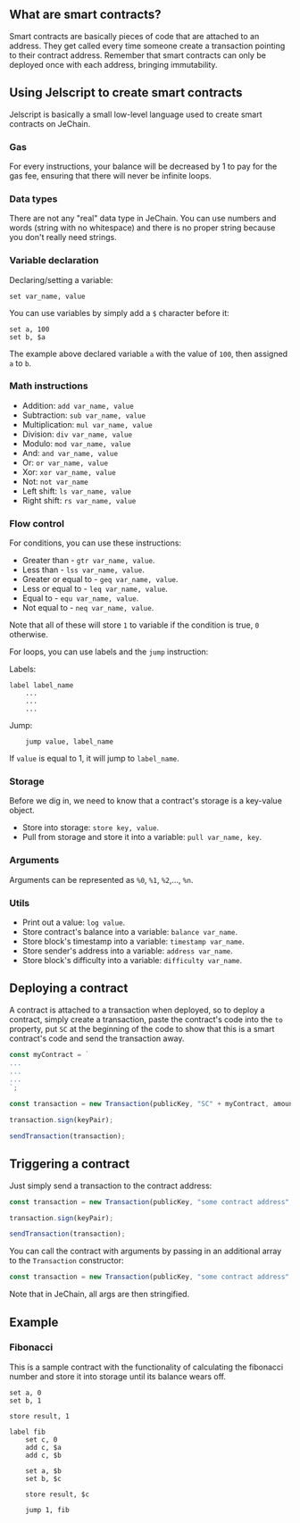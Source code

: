 ## What are smart contracts?
Smart contracts are basically pieces of code that are attached to an address. They get called every time someone create a transaction pointing to their contract address. Remember that smart contracts can only be deployed once with each address, bringing immutability.

## Using Jelscript to create smart contracts
Jelscript is basically a small low-level language used to create smart contracts on JeChain.

### Gas
For every instructions, your balance will be decreased by 1 to pay for the gas fee, ensuring that there will never be infinite loops.

### Data types
There are not any "real" data type in JeChain. You can use numbers and words (string with no whitespace) and there is no proper string because you don't really need strings.

### Variable declaration
Declaring/setting a variable:
```
set var_name, value
```

You can use variables by simply add a `$` character before it:
```
set a, 100
set b, $a
```

The example above declared variable `a` with the value of `100`, then assigned `a` to `b`.

### Math instructions
* Addition: `add var_name, value`
* Subtraction: `sub var_name, value`
* Multiplication: `mul var_name, value`
* Division: `div var_name, value`
* Modulo: `mod var_name, value`
* And: `and var_name, value`
* Or: `or var_name, value`
* Xor: `xor var_name, value`
* Not: `not var_name`
* Left shift: `ls var_name, value`
* Right shift: `rs var_name, value`


### Flow control
For conditions, you can use these instructions:
* Greater than - `gtr var_name, value`.
* Less than - `lss var_name, value`.
* Greater or equal to - `geq var_name, value`.
* Less or equal to - `leq var_name, value`.
* Equal to - `equ var_name, value`.
* Not equal to - `neq var_name, value`.

Note that all of these will store `1` to variable if the condition is true, `0` otherwise.

For loops, you can use labels and the `jump` instruction:

Labels:
```
label label_name
	...
	...
	...
```

Jump:
```
	jump value, label_name
```

If `value` is equal to 1, it will jump to `label_name`.

### Storage
Before we dig in, we need to know that a contract's storage is a key-value object.

* Store into storage: `store key, value`.
* Pull from storage and store it into a variable: `pull var_name, key`.

### Arguments
Arguments can be represented as `%0`, `%1`, `%2`,..., `%n`.

### Utils
* Print out a value: `log value`.
* Store contract's balance into a variable: `balance var_name`.
* Store block's timestamp into a variable: `timestamp var_name`.
* Store sender's address into a variable: `address var_name`.
* Store block's difficulty into a variable: `difficulty var_name`.

## Deploying a contract
A contract is attached to a transaction when deployed, so to deploy a contract, simply create a transaction, paste the contract's code into the `to` property, put `SC` at the beginning of the code to show that this is a smart contract's code and send the transaction away.

```js
const myContract = `
...
...
...
`;

const transaction = new Transaction(publicKey, "SC" + myContract, amount, gas);

transaction.sign(keyPair);

sendTransaction(transaction);
```

## Triggering a contract
Just simply send a transaction to the contract address:
```js
const transaction = new Transaction(publicKey, "some contract address", amount, gas);

transaction.sign(keyPair);

sendTransaction(transaction);
```

You can call the contract with arguments by passing in an additional array to the `Transaction` constructor:
```js
const transaction = new Transaction(publicKey, "some contract address", amount, gas, ["arg1", "arg2", "arg3"]);
```

Note that in JeChain, all args are then stringified.

## Example
### Fibonacci
This ís a sample contract with the functionality of calculating the fibonacci number and store it into storage until its balance wears off.
```
set a, 0
set b, 1

store result, 1

label fib
    set c, 0
    add c, $a
    add c, $b
    
    set a, $b
    set b, $c

    store result, $c

    jump 1, fib
```

